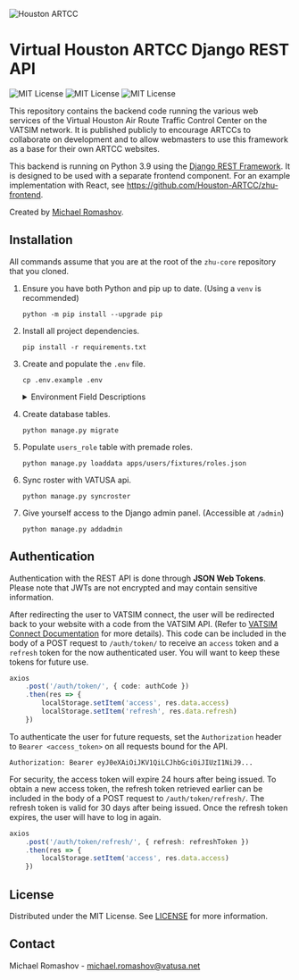 ![Houston ARTCC](https://i.imgur.com/kvyId31t.png)

# **Virtual Houston ARTCC** Django REST API

![MIT License](https://img.shields.io/badge/Python-3.9-%232D44A4?style=flat)
![MIT License](https://img.shields.io/badge/License-MIT-%232D44A4?style=flat)
![MIT License](https://img.shields.io/badge/Version-v2.0.0-%232D44A4?style=flat)

This repository contains the backend code running the various web services of the Virtual Houston Air Route Traffic Control Center on the VATSIM network. It is published publicly to encourage ARTCCs to collaborate on development and to allow webmasters to use this framework as a base for their own ARTCC websites.

This backend is running on Python 3.9 using the [Django REST Framework](https://www.django-rest-framework.org/). It is designed to be used with a separate frontend component. For an example implementation with React, see https://github.com/Houston-ARTCC/zhu-frontend.

Created by [Michael Romashov](https://romashov.dev).
## Installation
All commands assume that you are at the root of the `zhu-core` repository that you cloned.
1. Ensure you have both Python and pip up to date. (Using a `venv` is recommended)
    ```
    python -m pip install --upgrade pip
    ```

2. Install all project dependencies.
    ```
    pip install -r requirements.txt
    ```

3. Create and populate the `.env` file.
    ```
    cp .env.example .env
    ```

    <details>
    <summary>Environment Field Descriptions</summary>

    *All strings must be surrounded with double quotes. Integers and booleans must be on their own.*
    | Field                               | Description                                                          | Example              |
    | ----------------------------------- | -------------------------------------------------------------------- | -------------------- |
    | `DEV_ENV`                           |  Enables debug mode. **Must be `False` in production**               | `True`               |
    | `ALLOWED_HOSTS`                     |  Comma separated list of domains and IPs that the server will run on | `"api.zhuartcc.org"` |
    | `SECRET_KEY`                        |  Django secret key. Can be generated [here](https://djecrety.ir/)    |                      |
    | `SENTRY_DSN` **[Optional]**         |  Sentry DSN for error logging                                        |                      |
    | `STATIC_ROOT` **[Optional]**        |  Root directory for static files. Defaults to `./static`             | `"/home/.../static"` |
    | `MEDIA_ROOT` **[Optional]**         |  Root directory for uploaded files. Defaults to `./media`            | `"/home/.../media"`  |
    | `VATSIM_CONNECT_CLIENT_ID`          |  Client ID for VATSIM Connect                                        |                      |
    | `VATSIM_CONNECT_CLIENT_SECRET`      |  Client Secret for VATSIM Connect                                    |                      |
    | `VATSIM_CONNECT_REDIRECT_URI`       |  Redirect URI for VATSIM Connect                                     |                      |
    | `VATUSA_API_TOKEN`                  |  Token for VATUSA API                                                |                      |
    | `AVWX_API_TOKEN` **[Optional]**     |  [AVWX](https://avwx.rest/) API token for pulling METARs             |                      |
    | `POSITION_PREFIXES`                 |  Comma separated list of all airport IATA codes                      | `"HOU,IAH,AUS"`      |
    | `EMAIL_HOST`                        |  Email server hostname                                               | `"smtp.mailtrap.io"` |
    | `EMAIL_PORT`                        |  Email server port                                                   | `2525`               |
    | `EMAIL_HOST_USER`                   |  Email server username                                               | `"username"`         |
    | `EMAIL_HOST_PASSWORD`               |  Email server password                                               | `"password"`         |
    | `EMAIL_USE_TLS`                     |  Use TLS for SMTP                                                    | `True`               |
    | `EVENTS_WEBHOOK_URL` **[Optional]** |  Discord channel webhook for posting events                          |                      |
    </details>

4. Create database tables.
    ```
    python manage.py migrate
    ```

5. Populate `users_role` table with premade roles.
    ```
    python manage.py loaddata apps/users/fixtures/roles.json
    ```

6. Sync roster with VATUSA api.
    ```
    python manage.py syncroster
    ```

7. Give yourself access to the Django admin panel. (Accessible at `/admin`)
    ```
    python manage.py addadmin
    ```

## Authentication
Authentication with the REST API is done through **JSON Web Tokens**. Please note that JWTs are not encrypted and may contain sensitive information.

After redirecting the user to VATSIM connect, the user will be redirected back to your website with a code from the VATSIM API. (Refer to [VATSIM Connect Documentation](https://github.com/vatsimnetwork/developer-info/wiki/Connect) for more details). This code can be included in the body of a POST request to `/auth/token/` to receive an `access` token and a `refresh` token for the now authenticated user. You will want to keep these tokens for future use.
```ts
axios
    .post('/auth/token/', { code: authCode })
    .then(res => {
        localStorage.setItem('access', res.data.access)
        localStorage.setItem('refresh', res.data.refresh)
    })
```

To authenticate the user for future requests, set the `Authorization` header to `Bearer <access_token>` on all requests bound for the API.
```http
Authorization: Bearer eyJ0eXAiOiJKV1QiLCJhbGciOiJIUzI1NiJ9...
```

For security, the access token will expire 24 hours after being issued. To obtain a new access token, the refresh token retrieved earlier can be included in the body of a POST request to `/auth/token/refresh/`. The refresh token is valid for 30 days after being issued. Once the refresh token expires, the user will have to log in again.
```ts
axios
    .post('/auth/token/refresh/', { refresh: refreshToken })
    .then(res => {
        localStorage.setItem('access', res.data.access)
    })
```


## License
Distributed under the MIT License. See [LICENSE](LICENSE) for more information.

## Contact
Michael Romashov - michael.romashov@vatusa.net
